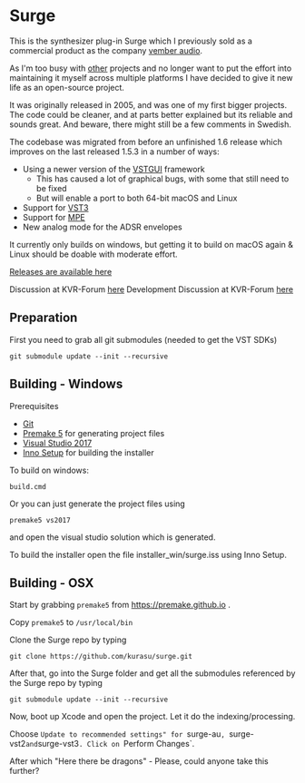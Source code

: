 # Surge

This is the synthesizer plug-in Surge which I previously sold as a commercial product as the company [vember audio](http://vemberaudio.se).

As I'm too busy with [other](http://bitwig.com) projects and no longer want to put the effort into maintaining it myself across multiple platforms I have decided to give it new life as an open-source project.

It was originally released in 2005, and was one of my first bigger projects. The code could be cleaner, and at parts better explained but its reliable and sounds great. And beware, there might still be a few comments in Swedish.

The codebase was migrated from before an unfinished 1.6 release which improves on the last released 1.5.3 in a number of ways:

* Using a newer version of the [VSTGUI](https://github.com/steinbergmedia/vstgui) framework
  * This has caused a lot of graphical bugs, with some that still need to be fixed
  * But will enable a port to both 64-bit macOS and Linux
* Support for [VST3](https://www.steinberg.net/en/company/technologies/vst3.html)
* Support for [MPE](https://www.midi.org/articles-old/midi-polyphonic-expression-mpe)
* New analog mode for the ADSR envelopes   

It currently only builds on windows, but getting it to build on macOS again & Linux should be doable with moderate effort.

[Releases are available here](https://github.com/kurasu/surge/releases)

Discussion at KVR-Forum [here](https://www.kvraudio.com/forum/viewtopic.php?f=1&t=511922)
Development Discussion at KVR-Forum [here](https://www.kvraudio.com/forum/viewtopic.php?f=33&t=511921)

## Preparation

First you need to grab all git submodules (needed to get the VST SDKs)

```
git submodule update --init --recursive
```

## Building - Windows

Prerequisites

* [Git](https://git-scm.com/downloads)
* [Premake 5](https://premake.github.io/download.html#v5) for generating project files
* [Visual Studio 2017](https://visualstudio.microsoft.com/downloads/)
* [Inno Setup](http://jrsoftware.org/isdl.php) for building the installer

To build on windows:

```
build.cmd
```

Or you can just generate the project files using

```
premake5 vs2017
```

and open the visual studio solution which is generated.

To build the installer open the file installer_win/surge.iss using Inno Setup.

## Building - OSX

Start by grabbing `premake5` from https://premake.github.io . 

Copy `premake5` to `/usr/local/bin`

Clone the Surge repo by typing 

```
git clone https://github.com/kurasu/surge.git
```

After that, go into the Surge folder and get all the submodules referenced by the Surge repo by typing

```
git submodule update --init --recursive
```

Now, boot up Xcode and open the project. Let it do the indexing/processing.

Choose `Update to recommended settings" for `surge-au`, `surge-vst2` and `surge-vst3`. Click on `Perform Changes`.

After which "Here there be dragons" - Please, could anyone take this further?

